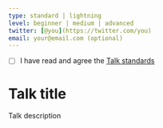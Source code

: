 ```yaml
---
type: standard | lightning
level: beginner | medium | advanced
twitter: [@you](https://twitter.com/you)
email: your@email.com (optional)
---
```


- [ ] I have read and agree the [Talk standards](https://github.com/GolangBCN/talks#talk-standards)

# Talk title

Talk description
